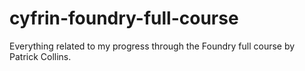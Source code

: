 # cyfrin-foundry-full-course
Everything related to my progress through the Foundry full course by Patrick Collins.
